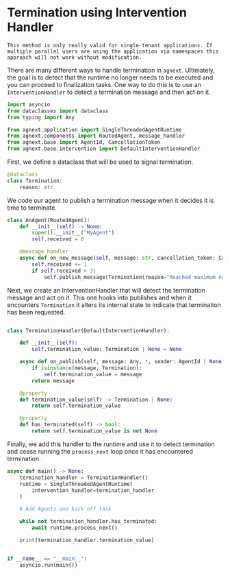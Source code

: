 # Termination using Intervention Handler

```{note}
This method is only really valid for single-tenant applications. If multiple parallel users are using the application via namespaces this approach will not work without modification.
```

There are many different ways to handle termination in `agnext`. Ultimately, the goal is to detect that the runtime no longer needs to be executed and you can proceed to finalization tasks. One way to do this is to use an `InterventionHandler` to detect a termination message and then act on it.

```python
import asyncio
from dataclasses import dataclass
from typing import Any

from agnext.application import SingleThreadedAgentRuntime
from agnext.components import RoutedAgent, message_handler
from agnext.base import AgentId, CancellationToken
from agnext.base.intervention import DefaultInterventionHandler
```

First, we define a dataclass that will be used to signal termination.

```python
@dataclass
class Termination:
    reason: str
```

We code our agent to publish a termination message when it decides it is time to terminate.

```python
class AnAgent(RoutedAgent):
    def __init__(self) -> None:
        super().__init__("MyAgent")
        self.received = 0

    @message_handler
    async def on_new_message(self, message: str, cancellation_token: CancellationToken) -> None:
        self.received += 1
        if self.received > 3:
            self.publish_message(Termination(reason="Reached maximum number of messages"))
```

Next, we create an InterventionHandler that will detect the termination message and act on it. This one hooks into publishes and when it encounters `Termination` it alters its internal state to indicate that termination has been requested.
```python

class TerminationHandler(DefaultInterventionHandler):

    def __init__(self):
        self.termination_value: Termination | None = None

    async def on_publish(self, message: Any, *, sender: AgentId | None) -> Any:
        if isinstance(message, Termination):
            self.termination_value = message
        return message

    @property
    def termination_value(self) -> Termination | None:
        return self.termination_value

    @property
    def has_terminated(self) -> bool:
        return self.termination_value is not None
```

Finally, we add this handler to the runtime and use it to detect termination and cease running the `process_next` loop once it has encountered termination.

```python
async def main() -> None:
    termination_handler = TerminationHandler()
    runtime = SingleThreadedAgentRuntime(
        intervention_handler=termination_handler
    )

    # Add Agents and kick off task

    while not termination_handler.has_terminated:
        await runtime.process_next()

    print(termination_handler.termination_value)


if __name__ == "__main__":
    asyncio.run(main())
```
